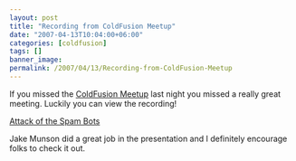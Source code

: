 ```yaml
---
layout: post
title: "Recording from ColdFusion Meetup"
date: "2007-04-13T10:04:00+06:00"
categories: [coldfusion]
tags: []
banner_image: 
permalink: /2007/04/13/Recording-from-ColdFusion-Meetup
---
```


If you missed the <a href="http://coldfusion.meetup.com/17/">ColdFusion Meetup</a> last night you missed a really great meeting. Luckily you can view the recording!

<a href="http://experts.acrobat.com/p86736245/">Attack of the Spam Bots</a>

Jake Munson did a great job in the presentation and I definitely encourage folks to check it out.